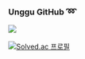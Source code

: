 ### Unggu GitHub :loop:

<img src="https://github-readme-stats.vercel.app/api/top-langs/?username=UNGGU0704&layout=compact"><br><br> [![Solved.ac
프로필](http://mazassumnida.wtf/api/generate_badge?boj=UNGGU556)](https://solved.ac/profile/unggu556)
